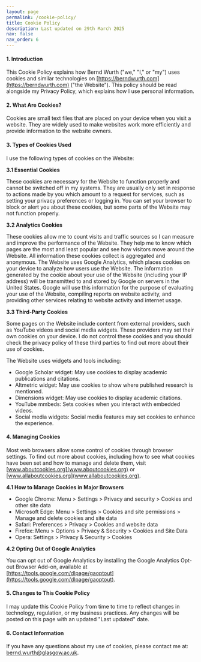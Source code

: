 ```yaml
---
layout: page
permalink: /cookie-policy/
title: Cookie Policy
description: Last updated on 29th March 2025
nav: false
nav_order: 6
---
```


#### **1. Introduction**

This Cookie Policy explains how Bernd Wurth ("we," "I," or "my") uses cookies and similar technologies on [https://berndwurth.com](https://berndwurth.com) ("the Website"). This policy should be read alongside my Privacy Policy, which explains how I use personal information.

#### **2. What Are Cookies?**

Cookies are small text files that are placed on your device when you visit a website. They are widely used to make websites work more efficiently and provide information to the website owners.

#### **3. Types of Cookies Used**

I use the following types of cookies on the Website:

**3.1 Essential Cookies**

These cookies are necessary for the Website to function properly and cannot be switched off in my systems. They are usually only set in response to actions made by you which amount to a request for services, such as setting your privacy preferences or logging in. You can set your browser to block or alert you about these cookies, but some parts of the Website may not function properly.

**3.2 Analytics Cookies**

These cookies allow me to count visits and traffic sources so I can measure and improve the performance of the Website. They help me to know which pages are the most and least popular and see how visitors move around the Website. All information these cookies collect is aggregated and anonymous.
The Website uses Google Analytics, which places cookies on your device to analyze how users use the Website. The information generated by the cookie about your use of the Website (including your IP address) will be transmitted to and stored by Google on servers in the United States. Google will use this information for the purpose of evaluating your use of the Website, compiling reports on website activity, and providing other services relating to website activity and internet usage.

**3.3 Third-Party Cookies**

Some pages on the Website include content from external providers, such as YouTube videos and social media widgets. These providers may set their own cookies on your device. I do not control these cookies and you should check the privacy policy of these third parties to find out more about their use of cookies.

The Website uses widgets and tools including:

- Google Scholar widget: May use cookies to display academic publications and citations.
- Altmetric widget: May use cookies to show where published research is mentioned.
- Dimensions widget: May use cookies to display academic citations.
- YouTube mmbeds: Sets cookies when you interact with embedded videos.
- Social media widgets: Social media features may set cookies to enhance the experience.

#### **4. Managing Cookies**

Most web browsers allow some control of cookies through browser settings. To find out more about cookies, including how to see what cookies have been set and how to manage and delete them, visit [www.aboutcookies.org](www.aboutcookies.org) or [www.allaboutcookies.org](www.allaboutcookies.org).

**4.1 How to Manage Cookies in Major Browsers**

- Google Chrome: Menu > Settings > Privacy and security > Cookies and other site data
- Microsoft Edge: Menu > Settings > Cookies and site permissions > Manage and delete cookies and site data
- Safari: Preferences > Privacy > Cookies and website data
- Firefox: Menu > Options > Privacy & Security > Cookies and Site Data
- Opera: Settings > Privacy & Security > Cookies

**4.2 Opting Out of Google Analytics**

You can opt out of Google Analytics by installing the Google Analytics Opt-out Browser Add-on, available at [https://tools.google.com/dlpage/gaoptout](https://tools.google.com/dlpage/gaoptout).

#### **5. Changes to This Cookie Policy**

I may update this Cookie Policy from time to time to reflect changes in technology, regulation, or my business practices. Any changes will be posted on this page with an updated "Last updated" date.

#### **6. Contact Information**

If you have any questions about my use of cookies, please contact me at: [bernd.wurth@glasgow.ac.uk](bernd.wurth@glasgow.ac.uk).

